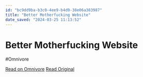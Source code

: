 ```yaml
---
id: "bc9dd9ba-b3c0-4ee9-b4d9-38e06a383987"
title: "Better Motherfucking Website"
date_saved: "2024-03-25 11:13:52"
---
```


# Better Motherfucking Website
#Omnivore

[Read on Omnivore](https://omnivore.app/me/better-motherfucking-website-18e75511942)
[Read Original](http://bettermotherfuckingwebsite.com)


